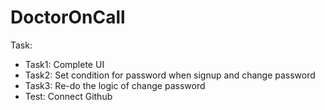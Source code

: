 # DoctorOnCall

Task: 
- Task1: Complete UI
- Task2: Set condition for password when signup and change password
- Task3: Re-do the logic of change password
- Test: Connect Github